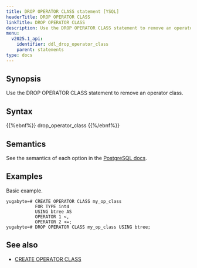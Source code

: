 ```yaml
---
title: DROP OPERATOR CLASS statement [YSQL]
headerTitle: DROP OPERATOR CLASS
linkTitle: DROP OPERATOR CLASS
description: Use the DROP OPERATOR CLASS statement to remove an operator class.
menu:
  v2025.1_api:
    identifier: ddl_drop_operator_class
    parent: statements
type: docs
---
```


## Synopsis

Use the DROP OPERATOR CLASS statement to remove an operator class.

## Syntax

{{%ebnf%}}
  drop_operator_class
{{%/ebnf%}}

## Semantics

See the semantics of each option in the [PostgreSQL docs][postgresql-docs-drop-operator-class].

## Examples

Basic example.

```plpgsql
yugabyte=# CREATE OPERATOR CLASS my_op_class
           FOR TYPE int4
           USING btree AS
           OPERATOR 1 <,
           OPERATOR 2 <=;
yugabyte=# DROP OPERATOR CLASS my_op_class USING btree;
```

## See also

- [CREATE OPERATOR CLASS](../ddl_create_operator_class)

[postgresql-docs-drop-operator-class]: https://www.postgresql.org/docs/15/sql-dropopclass.html
